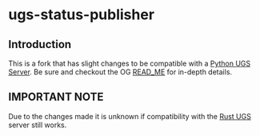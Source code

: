 # ugs-status-publisher

## Introduction

This is a fork that has slight changes to be compatible with a [Python UGS Server](https://github.com/thejinchao/py-ugs-server). Be sure and checkout the OG [READ_ME](https://github.com/jorgenpt/teamcity-ugs-status-publisher#readme) for in-depth details.

## IMPORTANT NOTE
Due to the changes made it is unknown if compatibility with the [Rust UGS](https://github.com/jorgenpt/rugs) server still works.
